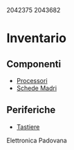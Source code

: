 2042375
2043682

# Inventario

## Componenti

- [Processori](./componenti/processori.md)
- [Schede Madri](./componenti/schede_madri.md)

## Periferiche

- [Tastiere](./periferiche/tastiere.md)

Elettronica Padovana
